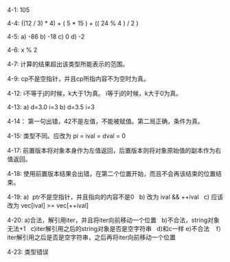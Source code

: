 4-1:
105

4-4:
((12 / 3) * 4) + ( 5 * 15 ) + (( 24 % 4 ) / 2 )

4-5:
a) -86    b) -18    c) 0    d) -2

4-6:
x % 2

4-7:
计算的结果超出该类型所能表示的范围。

4-9:
cp不是空指针，并且cp所指内容不为空时为真。

4-12:
i不等于j的时候，k大于1为真。
i等于j的时候，k大于0为真。

4-13:
a) d=3.0 i=3    b) d=3.5 i=3

4-14：
第一句出错，42不是左值，不能被赋值。第二局正确，条件为真。

4-15:
类型不同。应改为 pi = ival = dval = 0

4-17:
前置版本将对象本身作为左值返回，后置版本则将对象原始值的副本作为右值返回。

4-18:
使用前置版本结果会出错，在第二个位置开始，而且不会再该结束的位置结束。

4-19:
a)  ptr不是空指针，并且指向的内容不是0    b)  改为 ival && ++ival    c)  应该改为  vec[ival] >= vec[++ival]

4-20:
a)合法，解引用iter，并且将iter向前移动一个位置    b)不合法，string对象无法+1    c)iter解引用之后的string对象是否是空字符串    d)和c一样
e)不合法    f）iter解引用之后是否是空字符串，之后再将iter向前移动一个位置

4-23:
类型错误
